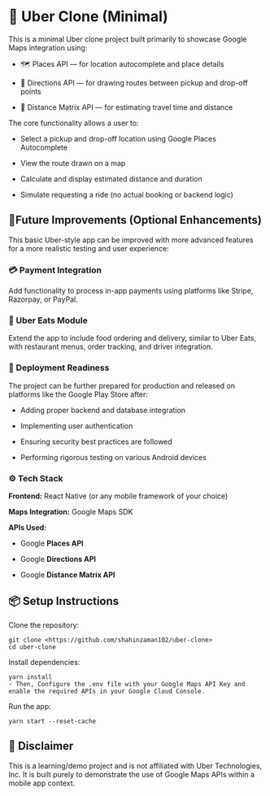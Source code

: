 # 🚖 Uber Clone (Minimal)

This is a minimal Uber clone project built primarily to showcase Google Maps integration using:

* 🗺️ Places API — for location autocomplete and place details

* 🧭 Directions API — for drawing routes between pickup and drop-off points

* 📏 Distance Matrix API — for estimating travel time and distance

The core functionality allows a user to:

* Select a pickup and drop-off location using Google Places Autocomplete

* View the route drawn on a map

* Calculate and display estimated distance and duration

* Simulate requesting a ride (no actual booking or backend logic) 

## 🧪Future Improvements (Optional Enhancements)

This basic Uber-style app can be improved with more advanced features for a more realistic testing and user experience:

### 💳 Payment Integration

Add functionality to process in-app payments using platforms like Stripe, Razorpay, or PayPal.

### 🍔 Uber Eats Module

Extend the app to include food ordering and delivery, similar to Uber Eats, with restaurant menus, order tracking, and driver integration.

### 📲 Deployment Readiness

The project can be further prepared for production and released on platforms like the Google Play Store after:

* Adding proper backend and database integration

* Implementing user authentication

* Ensuring security best practices are followed

* Performing rigorous testing on various Android devices

### ⚙️ Tech Stack

**Frontend:** React Native (or any mobile framework of your choice)

**Maps Integration:** Google Maps SDK

**APIs Used:**

* Google **Places API**

* Google **Directions API**

* Google **Distance Matrix API**

## 📦 Setup Instructions

Clone the repository:

    git clone <https://github.com/shahinzaman102/uber-clone>
    cd uber-clone

Install dependencies:

    yarn install
    - Then, Configure the .env file with your Google Maps API Key and enable the required APIs in your Google Cloud Console.

Run the app:

    yarn start --reset-cache

## 📝 Disclaimer

This is a learning/demo project and is not affiliated with Uber Technologies, Inc. It is built purely to demonstrate the use of Google Maps APIs within a mobile app context.

